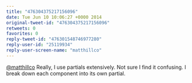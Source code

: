 ```yaml
---
title: "476304375217156096"
date: Tue Jun 10 10:06:27 +0000 2014
original-tweet-id: "476304375217156096"
retweets: 0
favorites: 0
reply-tweet-id: "476301548746977280"
reply-user-id: "25119934"
reply-user-screen-name: "matthillco"
---
```

<a href="https://twitter.com/matthillco">@matthillco</a> Really, I use partials extensively. Not sure I find it confusing. I break down each component into its own partial.
